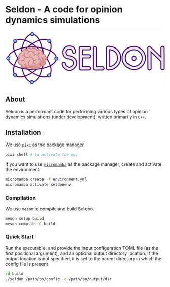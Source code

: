 # Seldon - A code for opinion dynamics simulations

![Logo](res/logo_text.png "Seldon Logo")

## About 

Seldon is a performant code for performing various types of opinion dynamics simulations (under development), written primarily in `C++`. 

## Installation 

We use [`pixi`](https://github.com/prefix-dev/pixi) as the package manager. 

```bash
pixi shell # to activate the env
```

If you want to use [`micromamba`](https://mamba.readthedocs.io/en/latest/user_guide/micromamba.html) as the package manager, create and activate 
the environment.

```bash
micromamba create -f environment.yml
micromamba activate seldonenv
```

### Compilation

We use `meson` to compile and build Seldon. 

```bash
meson setup build
meson compile -C build
```

### Quick Start 

Run the executable, and provide the input configuration TOML file (as the first
positional argument), and an optional output directory location. If the output location is not specified, it is set to the parent directory in which the config file is present

```bash
cd build
./seldon /path/to/config -o /path/to/output/dir
``` 
